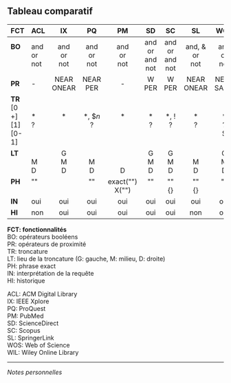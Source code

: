 ## Tableau comparatif

| FCT | ACL | IX | PQ | PM | SD | SC | SL | WOS | WIL |
| :-- | :-- | :-: | :-: | :-: | :-: | :-: | :-: | :-: | :-: |
| **BO**<br/><br/><br/> | and<br/>or<br/>not | and<br/>or<br/>not | and<br/>or<br/>not | and<br/>or<br/>not | and<br/>or<br/>and not | and<br/>or<br/>and not | and, &<br/>or<br/>not | and<br/>or<br/>not | and<br/>or<br/>not |
| **PR** | - | NEAR<br/>ONEAR | NEAR<br/>PER | - | W<br/>PER | W<br/>PER | NEAR<br/>ONEAR | NEAR<br/>SAME | - |
| **TR**<br/>[0 +]<br/>[1]<br/>[0-1] | <br/>\*<br/>?<br/><br/> | <br/>\*<br/><br/><br/> | <br/>\*, \$*n*<br/>?<br/><br/> | <br/>\*<br/><br/><br/> | <br/>\*<br/>?<br/><br/> | <br/>\*, !<br/>?<br/><br/> | <br/>\*<br/>?<br/><br/> | <br/>\*<br/>?<br/>$<br/> | <br/>\*<br/>?<br/><br/> |
| **LT**<br/><br/><br/> | <br/>M<br/>D | G<br/>M<br/>D | <br/>M<br/>D | <br/><br/>D | G<br/>M<br/>D | G<br/>M<br/>D | <br/>M<br/>D | G<br/>M<br/>D | <br/>M<br/>D |
| **PH**<br/><br/> | ""<br/><br/> |  | ""<br/><br/> | exact("")<br/>X("") | ""<br/><br/> | ""<br/>{}<br/> | ""<br/>{}<br/> | ""<br/><br/> | ""<br/><br/> | ""<br/><br/> |
| **IN** | oui | oui | oui | oui | oui | oui | oui | oui | oui |
| **HI** | non | oui | oui | oui | oui | oui | non | oui | oui |

**FCT: fonctionnalités**   
BO: opérateurs booléens   
PR: opérateurs de proximité   
TR: troncature   
LT: lieu de la troncature (G: gauche, M: milieu, D: droite)   
PH: phrase exact   
IN: interprétation de la requête   
HI: historique   

ACL: ACM Digital Library   
IX: IEEE Xplore   
PQ: ProQuest   
PM: PubMed   
SD: ScienceDirect   
SC: Scopus   
SL: SpringerLink   
WOS: Web of Science   
WIL: Wiley Online Library

---

*Notes personnelles*
